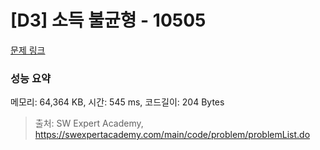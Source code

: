 # [D3] 소득 불균형 - 10505 

[문제 링크](https://swexpertacademy.com/main/code/problem/problemDetail.do?contestProbId=AXNP4CvauaMDFAXS) 

### 성능 요약

메모리: 64,364 KB, 시간: 545 ms, 코드길이: 204 Bytes



> 출처: SW Expert Academy, https://swexpertacademy.com/main/code/problem/problemList.do